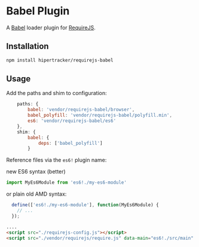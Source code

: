 Babel Plugin
===

A [Babel](https://babeljs.io/) loader plugin for [RequireJS](http://requirejs.org).

Installation
---

```bash
npm install hipertracker/requirejs-babel
```

Usage
---

Add the paths and shim to configuration:

```javascript
    paths: {
        babel: 'vendor/requirejs-babel/browser',
        babel_polyfill: 'vendor/requirejs-babel/polyfill.min',
        es6: 'vendor/requirejs-babel/es6'
    },
    shim: {
        babel: {
            deps: ['babel_polyfill']
        }
```

Reference files via the `es6!` plugin name:

new ES6 syntax (better)
```javascript
import MyEs6Module from 'es6!./my-es6-module'
```
or plain old AMD syntax:

```javascript
  define(['es6!./my-es6-module'], function(MyEs6Module) {
    // ...
  });
```

```html
....
<script src="./requirejs-config.js"></script>
<script src="./vendor/requirejs/require.js" data-main="es6!./src/main" ></script>
```
